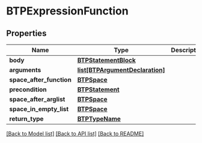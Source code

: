 # BTPExpressionFunction

## Properties
Name | Type | Description | Notes
------------ | ------------- | ------------- | -------------
**body** | [**BTPStatementBlock**](BTPStatementBlock.md) |  | [optional] 
**arguments** | [**list[BTPArgumentDeclaration]**](BTPArgumentDeclaration.md) |  | [optional] 
**space_after_function** | [**BTPSpace**](BTPSpace.md) |  | [optional] 
**precondition** | [**BTPStatement**](BTPStatement.md) |  | [optional] 
**space_after_arglist** | [**BTPSpace**](BTPSpace.md) |  | [optional] 
**space_in_empty_list** | [**BTPSpace**](BTPSpace.md) |  | [optional] 
**return_type** | [**BTPTypeName**](BTPTypeName.md) |  | [optional] 

[[Back to Model list]](../README.md#documentation-for-models) [[Back to API list]](../README.md#documentation-for-api-endpoints) [[Back to README]](../README.md)


